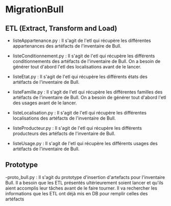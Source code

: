 # MigrationBull

## ETL (Extract, Transform and Load)

- listeAppartenance.py :
Il s'agit de l'etl qui récupère les différentes appartenances des artéfacts
  de l'inventaire de Bull.
    
- listeConditionnement.py : 
Il s'agit de l'etl qui récupère les différents conditionnements des artéfacts
  de l'inventaire de Bull.
On a besoin de générer tout d'abord l'etl des localisations avant de le lancer.
- listeEtat.py :
Il s'agit de l'etl qui récupère les différents états des artéfacts
  de l'inventaire de Bull.
- listeFamille.py :
Il s'agit de l'etl qui récupère les différentes familles des artéfacts
  de l'inventaire de Bull.
On a besoin de générer tout d'abord l'etl des usages avant de le lancer.

- listeLocalisation.py :
Il s'agit de l'etl qui récupère les différentes localisations des artéfacts
  de l'inventaire de Bull.
- listeProducteur.py :
Il s'agit de l'etl qui récupère les différents producteurs des artéfacts
  de l'inventaire de Bull.
- listeUsage.py :
Il s'agit de l'etl qui récupère les différents usages des artéfacts
  de l'inventaire de Bull.
## Prototype

-proto_bull.py :
Il s'agit du prototype d'insertion d'artefacts pour l'inventaire Bull.
Il a besoin que les ETL présentés ultérieurement soient lancer et qu'ils aient accomplis leur
tâches avant de le faire tourner.
Il va rechercher les informations que les ETL ont déjà mis en DB pour remplir celles des artéfacts

